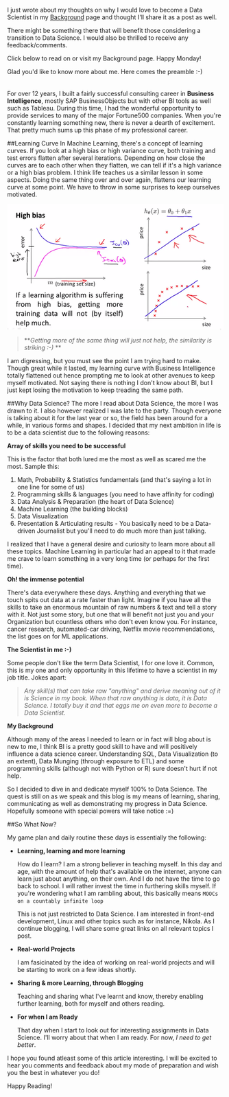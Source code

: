 <!-- 
.. title: Why I want to be a Data Scientist?
.. slug: why-data-scientist
.. date: 2014-09-24 10:21:49 UTC-08:00
.. tags: blogging, data science, fundamentals
.. link: 
.. description: why data scientist data science
.. type: text
-->


I just wrote about my thoughts on why I would love to become a Data Scientist in my [Background](https://shankarmsy.github.io/stories/background.html) page and thought I'll share it as a post as well.

There might be something there that will benefit those considering a transition to Data Science. I would also be thrilled to receive any feedback/comments.

Click below to read on or visit my Background page. Happy Monday!

<!-- TEASER_END -->

Glad you'd like to know more about me. Here comes the preamble :-)  
<br></br>
For over 12 years, I built a fairly successful consulting career in **Business Intelligence**, mostly SAP BusinessObjects but with other BI tools as well such as Tableau. During this time, I had the wonderful opportunity to provide services to many of the major Fortune500 companies. When you're constantly learning something new, there is never a dearth of excitement. That pretty much sums up this phase of my professional career.

##Learning Curve
In Machine Learning, there's a concept of learning curves.  If you look at a high bias or high variance curve, both training and test errors flatten after several iterations.  Depending on how close the curves are to each other when they flatten, we can tell if it's a high variance or a high bias problem. I think life teaches us a similar lesson in some aspects. Doing the same thing over and over again, flattens our learning curve at some point. We have to throw in some surprises to keep ourselves motivated. 

![ ](https://raw.githubusercontent.com/ShankarMsy/shankarmsy.github.io/source/galleries/Inserts/lc-hb.png "Typical High Variance problem in ML, source Prof. Andrew Ng")  

> ***Getting more of the same thing will just not help, the similarity is striking :-)*  **

I am digressing, but you must see the point I am trying hard to make. Though great while it lasted, my learning curve with Business Intelligence totally flattened out hence prompting me to look at other avenues to keep myself motivated. Not saying there is nothing I don't know about BI, but I just kept losing the motivation to keep treading the same path.

##Why Data Science?
The more I read about Data Science, the more I was drawn to it. I also however realized I was late to the party. Though everyone is talking about it for the last year or so, the field has been around for a while, in various forms and shapes. I decided that my next ambition in life is to be a data scientist due to the following reasons:  

**Array of skills you need to be successful**
		
This is the factor that both lured me the most as well as scared me the most. Sample this:

1. Math, Probability & Statistics fundamentals (and that's saying a lot in one line for some of us)
2. Programming skills & languages (you need to have affinity for coding) 
3. Data Analysis & Preparation (the heart of Data Science)
4. Machine Learning (the building blocks)
5. Data Visualization
6. Presentation & Articulating results - You basically need to be a 		Data-driven Journalist but you'll need to do much more than just 		talking.  

I realized that I have a general desire and curiosity to learn more about all these topics. Machine Learning in particular had an appeal to it that made me crave to learn something in a very long time (or perhaps for the first time).

**Oh! the immense potential**  

There's data everywhere these days. Anything and everything that we touch spits out data at a rate faster than light. Imagine if you have all the skills to take an enormous mountain of raw numbers & text and tell a story with it. Not just some story, but one that will benefit not just you and your Organization but countless others who don't even know you. For instance, cancer research, automated-car driving, Netflix movie recommendations, the list goes on for ML applications.

**The Scientist in me :-)**  

Some people don't like the term Data Scientist, I for one love it. Common, this is my one and only opportunity in this lifetime to have a scientist in my job title. Jokes apart:

>*Any skill(s) that can take raw "anything" and derive meaning out of it is Science in my book. When that raw anything is data, it is Data Science. I totally buy it and that eggs me on even more to become a Data Scientist.*

**My Background**  

Although many of the areas I needed to learn or in fact will blog about is new to me, I think BI is a pretty good skill to have and will positively influence a data science career. Understanding SQL, Data Visualization (to an extent), Data Munging (through exposure to ETL) and some programming skills (although not with Python or R) sure doesn't hurt if not help. 

So I decided to dive in and dedicate myself 100% to Data Science. The quest is still on as we speak and this blog is my means of learning, sharing, communicating as well as demonstrating my progress in Data Science. Hopefully someone with special powers will take notice :=)

##So What Now?

My game plan and daily routine these days is essentially  the following:

- **Learning, learning and more learning**  

	How do I learn? I am a strong believer in teaching myself. In this day and age, with the amount of help that's available on the internet, anyone can learn just about anything, on their own. And I do not have the time to go back to school. I will rather invest the time in furthering skills myself. If you're wondering what I am rambling about, this basically means `MOOCs on a countably infinite loop`

	This is not just restricted to Data Science. I am interested in front-end development, Linux and other topics such as for instance, Nikola. As I continue blogging, I will share some great links on all relevant topics I post.

- **Real-world Projects**  

	I am fasicinated by the idea of working on real-world projects and will be starting to work on a few ideas shortly.  
 
- **Sharing & more Learning, through Blogging**  

	Teaching and sharing what I've learnt and know, thereby enabling further learning, both for myself and others reading.

- **For when I am Ready**  

	That day when I start to look out for interesting assignments in Data Science. I'll worry about that when I am ready. For now, *I need to get better*.

I hope you found atleast some of this article interesting. I will be excited to hear you comments and feedback about my mode of preparation and wish you the best in whatever you do!
  
Happy Reading!
<br></br>